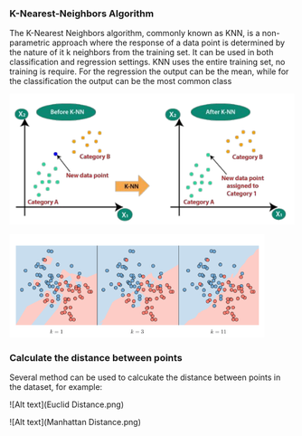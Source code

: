 ### K-Nearest-Neighbors Algorithm

The K-Nearest Neighbors algorithm, commonly known as KNN, is a non-parametric approach where the response of a data point is determined by the nature of it
k neighbors from the training set. It can be used in both classification and regression settings. KNN uses the entire training set, no training is require.
For the regression the output can be the mean, while for the classification the output can be the most common class

![Alt text](Basic_KNN1.png)

![Alt text](Basic_KNN2.png)

### Calculate the distance between points
Several method can be used to calcukate the distance between points in the dataset, for example:

![Alt text](Euclid Distance.png)

![Alt text](Manhattan Distance.png)
